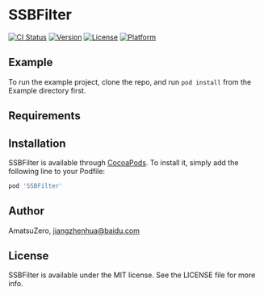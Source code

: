 # SSBFilter

[![CI Status](https://img.shields.io/travis/AmatsuZero/SSBFilter.svg?style=flat)](https://travis-ci.org/AmatsuZero/SSBFilter)
[![Version](https://img.shields.io/cocoapods/v/SSBFilter.svg?style=flat)](https://cocoapods.org/pods/SSBFilter)
[![License](https://img.shields.io/cocoapods/l/SSBFilter.svg?style=flat)](https://cocoapods.org/pods/SSBFilter)
[![Platform](https://img.shields.io/cocoapods/p/SSBFilter.svg?style=flat)](https://cocoapods.org/pods/SSBFilter)

## Example

To run the example project, clone the repo, and run `pod install` from the Example directory first.

## Requirements

## Installation

SSBFilter is available through [CocoaPods](https://cocoapods.org). To install
it, simply add the following line to your Podfile:

```ruby
pod 'SSBFilter'
```

## Author

AmatsuZero, jiangzhenhua@baidu.com

## License

SSBFilter is available under the MIT license. See the LICENSE file for more info.
